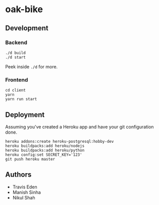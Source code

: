 # oak-bike

## Development

### Backend

```
./d build
./d start
```

Peek inside `./d` for more.

### Frontend
```
cd client
yarn
yarn run start
```

## Deployment

Assuming you've created a Heroku app and have your git configuration done.

```
heroku addons:create heroku-postgresql:hobby-dev
heroku buildpacks:add heroku/nodejs
heroku buildpacks:add heroku/python
heroku config:set SECRET_KEY='123'
git push heroku master
```

## Authors
* Travis Eden
* Manish Sinha
* Nikul Shah


